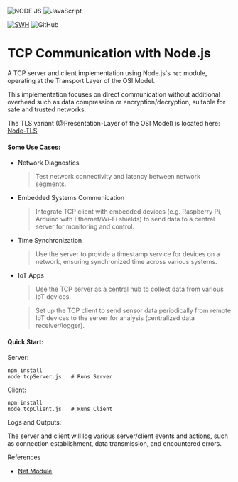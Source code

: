 ![NODE.JS](https://img.shields.io/badge/NODE.JS-%2343853D.svg?&style=plastic&logo=node.js&logoColor=white) ![JavaScript](https://img.shields.io/badge/JavaScript-323330?style=plastic&logo=javascript&logoColor=f7df1e)

[![SWH](https://archive.softwareheritage.org/badge/swh:1:dir:3022219080921ea266808592fa83f3afc5242282/)](https://archive.softwareheritage.org/swh:1:dir:3022219080921ea266808592fa83f3afc5242282;origin=https://github.com/Ramy-Badr-Ahmed/node-tcp;visit=swh:1:snp:e0d42b65bc06365c756247a55b21ca431f17a53a;anchor=swh:1:rev:d9e2239926489996936d18aa5804ce1fc2503181) ![GitHub](https://img.shields.io/github/license/Ramy-Badr-Ahmed/nodejs-tcp_server-client?&color=green)

# TCP Communication with Node.js

A TCP server and client implementation using Node.js's `net` module, operating at the Transport Layer of the OSI Model.

This implementation focuses on direct communication without additional overhead such as data compression or encryption/decryption, suitable for safe and trusted networks.

The TLS variant (@Presentation-Layer of the OSI Model) is located here: [Node-TLS](https://github.com/Ramy-Badr-Ahmed/node-tls)

#### Some Use Cases:

- Network Diagnostics 
    > Test network connectivity and latency between network segments.

- Embedded Systems Communication
  > Integrate TCP client with embedded devices (e.g. Raspberry Pi, Arduino with Ethernet/Wi-Fi shields) to send data to a central server for monitoring and control.

- Time Synchronization
  > Use the server to provide a timestamp service for devices on a network, ensuring synchronized time across various systems.

- IoT Apps
    > Use the TCP server as a central hub to collect data from various IoT devices.
   
    > Set up the TCP client to send sensor data periodically from remote IoT devices to the server for analysis (centralized data receiver/logger).
  
#### Quick Start:
Server:
```shell
npm install
node tcpServer.js   # Runs Server
```
Client:
```shell
npm install
node tcpClient.js   # Runs Client
```  

Logs and Outputs:

The server and client will log various server/client events and actions, such as connection establishment, data transmission, and encountered errors.

References

- [Net Module](https://nodejs.org/api/net.html)
